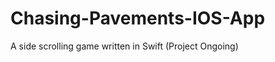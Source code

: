 Chasing-Pavements-IOS-App
=========================

A side scrolling game written in Swift (Project Ongoing)
